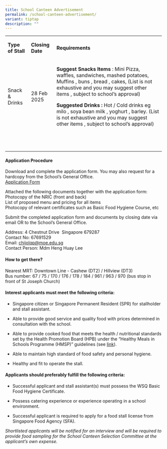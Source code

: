 ```yaml
---
title: School Canteen Advertisement
permalink: /school-canteen-advertisement/
variant: tiptap
description: ""
---
```

<table style="minWidth: 75px">
<colgroup>
<col>
<col>
<col>
</colgroup>
<tbody>
<tr>
<td rowspan="1" colspan="1">
<p><strong>Type of Stall</strong>
</p>
</td>
<td rowspan="1" colspan="1">
<p><strong>Closing Date</strong>
</p>
</td>
<td rowspan="1" colspan="1">
<p><strong>Requirements</strong>
</p>
</td>
</tr>
<tr>
<td rowspan="1" colspan="1">
<p>Snack &amp; Drinks</p>
</td>
<td rowspan="1" colspan="1">
<p>28 Feb 2025</p>
</td>
<td rowspan="1" colspan="1">
<p><strong>Suggest Snacks Items</strong> : Mini Pizza, waffles, sandwiches,
mashed potatoes, Muffins , buns , bread , cakes, (List is not exhaustive
and you may suggest other items , subject to school’s approval)</p>
<p><strong>Suggested Drinks : </strong>Hot / Cold drinks eg milo , soya bean
milk , yoghurt ,<strong> </strong>barley.<strong> </strong>(List is not
exhaustive and you may suggest other items , subject to school’s approval)</p>
</td>
</tr>
<tr>
<td rowspan="1" colspan="1">
<p><strong>&nbsp;</strong>
</p>
</td>
<td rowspan="1" colspan="1">
<p><strong>&nbsp;</strong>
</p>
</td>
<td rowspan="1" colspan="1">
<p><strong>&nbsp;</strong>
</p>
</td>
</tr>
</tbody>
</table>
<h4><strong>Application Procedure</strong></h4>
<p>Download and complete the application form. You may also request for a
hardcopy from the School’s General Office.
<br><a href="/files/school_canteen_form.pdf" rel="noopener nofollow" target="_blank">Application Form</a>
</p>
<p>Attached the following documents together with the application form:
<br>Photocopy of the NRIC (front and back)
<br>List of proposed menu and pricing for all items
<br>Photocopy of relevant certificates such as Basic Food Hygiene Course,
etc</p>
<p>Submit the completed application form and documents by closing date via
email OR to the School’s General Office.</p>
<p>Address: 4 Chestnut Drive &nbsp;Singapore 679287
<br>Contact No: 67691529
<br>Email:&nbsp;<a href="mailto:chijolqp@moe.edu.sg" rel="noopener nofollow" target="_blank">chijolqp@moe.edu.sg </a>
<br>Contact Person: Mdm Heng Huay Lee</p>
<h4><strong>How to get there?</strong></h4>
<p>Nearest MRT: Downtown Line - Cashew (DT2) / Hillview (DT3)
<br>Bus number: 67 / 75 / 170 / 176 / 178 / 184 / 961 / 963 / 970 (bus stop
in front of St Joseph Church)
<br>
</p>
<h4><strong>Interest applicants must meet the following criteria:</strong></h4>
<ul data-tight="true" class="tight">
<li>
<p>Singapore citizen or Singapore Permanent Resident (SPR) for stallholder
and stall assistant.</p>
</li>
<li>
<p>Able to provide good service and quality food with prices determined in
consultation with the school.</p>
</li>
<li>
<p>Able to provide cooked food that meets the health / nutritional standards
set by the Health Promotion Board (HPB) under the “Healthy Meals in Schools
Programme (HMSP)” guidelines (see&nbsp;<a href="https://www.hpb.gov.sg/schools/school-programmes/healthy-meals-in-schools-programme" rel="noopener noreferrer nofollow" target="_blank">link</a>).</p>
</li>
<li>
<p>Able to maintain high standard of food safety and personal hygiene.</p>
</li>
<li>
<p>Healthy and fit to operate the stall.</p>
</li>
</ul>
<h4><strong>Applicants should preferably fulfill the following criteria:</strong></h4>
<ul data-tight="true" class="tight">
<li>
<p>Successful applicant and stall assistant(s) must possess the WSQ Basic
Food Hygiene Certificate.</p>
</li>
<li>
<p>Possess catering experience or experience operating in a school environment.</p>
</li>
<li>
<p>Successful applicant is required to apply for a food stall license from
Singapore Food Agency (SFA).</p>
</li>
</ul>
<p><em>Shortlisted applicants will be notified for an interview and will be required to provide food sampling for the School Canteen Selection Committee at the applicant’s own expense.</em>
</p>